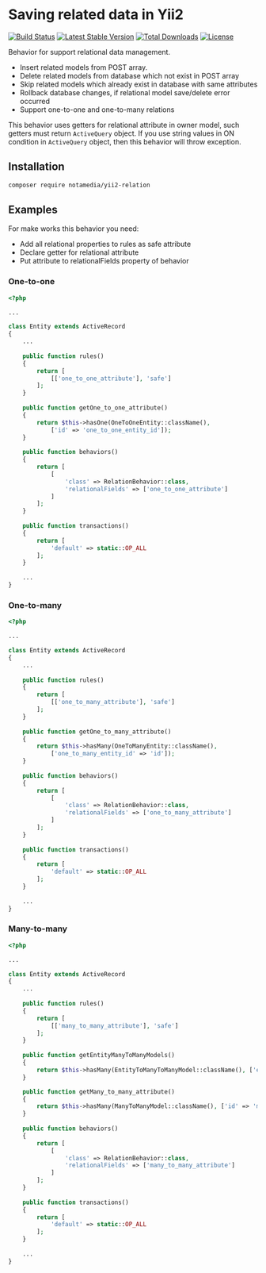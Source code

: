 # Saving related data in Yii2

[![Build Status](https://travis-ci.org/notamedia/yii2-relation.svg)](https://travis-ci.org/notamedia/yii2-relation)
[![Latest Stable Version](https://poser.pugx.org/notamedia/yii2-relation/v/stable)](https://packagist.org/packages/notamedia/yii2-relation) 
[![Total Downloads](https://poser.pugx.org/notamedia/yii2-relation/downloads)](https://packagist.org/packages/notamedia/yii2-relation) 
[![License](https://poser.pugx.org/notamedia/yii2-relation/license)](https://packagist.org/packages/notamedia/yii2-relation)

Behavior for support relational data management.

- Insert related models from POST array.
- Delete related models from database which not exist in POST array
- Skip related models which already exist in database with same attributes
- Rollback database changes, if relational model save/delete error occurred
- Support one-to-one and one-to-many relations

This behavior uses getters for relational attribute in owner model, such getters must return `ActiveQuery` object.
If you use string values in ON condition in `ActiveQuery` object, then this behavior will throw exception.

## Installation

```bash
composer require notamedia/yii2-relation
```

## Examples

For make works this behavior you need: 
* Add all relational properties to rules as safe attribute
* Declare getter for relational attribute
* Put attribute to relationalFields property of behavior

### One-to-one
```php
<?php

...

class Entity extends ActiveRecord
{
    ...
    
    public function rules()
    {
        return [
            [['one_to_one_attribute'], 'safe']
        ];
    }
    
    public function getOne_to_one_attribute()
    {
        return $this->hasOne(OneToOneEntity::className(), 
            ['id' => 'one_to_one_entity_id']);
    }
    
    public function behaviors()
    {
        return [
            [
                'class' => RelationBehavior::class,
                'relationalFields' => ['one_to_one_attribute']
            ]
        ];
    }
    
    public function transactions()
    {
        return [
            'default' => static::OP_ALL
        ];
    }
    
    ...
}

```

### One-to-many

```php
<?php

...

class Entity extends ActiveRecord
{
    ...
    
    public function rules()
    {
        return [
            [['one_to_many_attribute'], 'safe']
        ];
    }
    
    public function getOne_to_many_attribute()
    {
        return $this->hasMany(OneToManyEntity::className(), 
            ['one_to_many_entity_id' => 'id']);
    }
    
    public function behaviors()
    {
        return [
            [
                'class' => RelationBehavior::class,
                'relationalFields' => ['one_to_many_attribute']
            ]
        ];
    }
    
    public function transactions()
    {
        return [
            'default' => static::OP_ALL
        ];
    }
    
    ...
}

```

### Many-to-many

```php
<?php

...

class Entity extends ActiveRecord
{
    ...
    
    public function rules()
    {
        return [
            [['many_to_many_attribute'], 'safe']
        ];
    }
       
    public function getEntityManyToManyModels()
    {
        return $this->hasMany(EntityToManyToManyModel::className(), ['entity_id' => 'id']);
    }

    public function getMany_to_many_attribute()
    {
        return $this->hasMany(ManyToManyModel::className(), ['id' => 'many_to_many_model_id'])->via('entityManyToManyModels');
    }
    
    public function behaviors()
    {
        return [
            [
                'class' => RelationBehavior::class,
                'relationalFields' => ['many_to_many_attribute']
            ]
        ];
    }
    
    public function transactions()
    {
        return [
            'default' => static::OP_ALL
        ];
    }
    
    ...
}

```